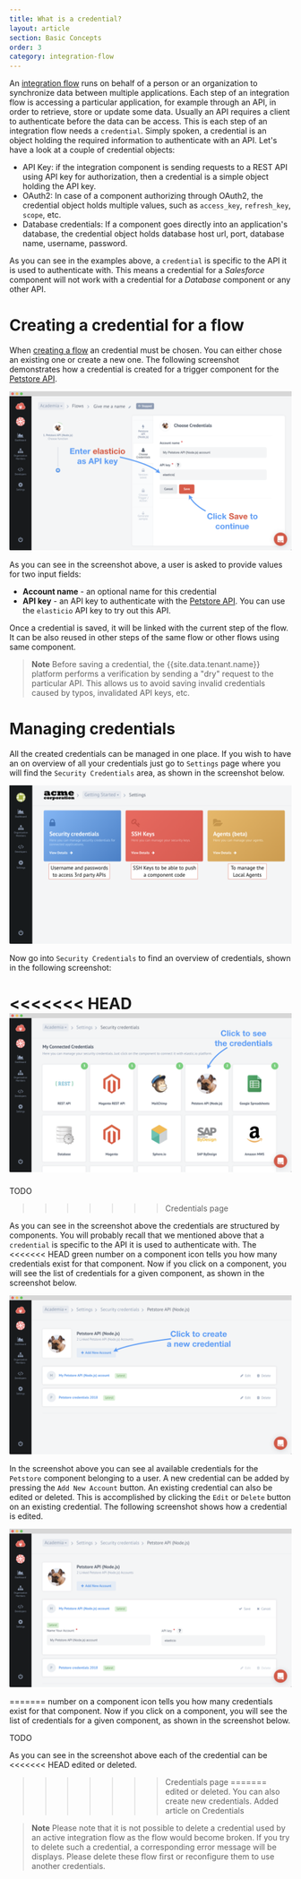 ```yaml
---
title: What is a credential?
layout: article
section: Basic Concepts
order: 3
category: integration-flow
---
```


An [integration flow](integration-flow) runs on behalf of a person or an
organization to synchronize data between multiple applications. Each step
of an integration flow is accessing a particular application, for example
through an API, in order to retrieve, store or update some data. Usually
an API requires a client to authenticate before the data can be access.
This is each step of an integration flow needs a `credential`. Simply
spoken, a credential is an object holding the required information to
authenticate with an API. Let's have a look at a couple of credential
objects:

* API Key: if the integration component is sending requests to a REST API
using API key for authorization, then a credential is a simple object
holding the API key.
* OAuth2: In case of a component authorizing through OAuth2, the credential
object holds multiple values, such as `access_key`, `refresh_key`, `scope`, etc.
* Database credentials: If a component goes directly into an application's
database, the credential object holds database host url, port, database name,
username, password.

As you can see in the examples above, a `credential` is specific to the
API it is used to authenticate with. This means a credential for a
*Salesforce* component will not work with a credential for a *Database*
component or any other API.

# Creating a credential for a flow

When [creating a flow](first-flow) an credential must be chosen. You can
either chose an existing one or create a new one. The following screenshot
demonstrates how a credential is created for a trigger component for the
[Petstore API](https://petstore.elastic.io/docs/).

![Create the credentials to access](/assets/img/getting-started/first-flow/getting-started-flow-003.png "Create the credentials to access")

As you can see in the screenshot above, a user is asked to provide values
for two input fields:
*   **Account name** - an optional name for this credential
*   **API key** - an API key to authenticate with the
[Petstore API](https://petstore.elastic.io/docs/). You can use the
`elasticio` API key to try out this API.

Once a credential is saved, it will be linked with the current step of
the flow. It can be also reused in other steps of the same flow or other
flows using same component.

> **Note** Before saving a credential, the {{site.data.tenant.name}} platform performs a verification by sending a "dry" request to the particular API. This allows us to avoid saving invalid credentials caused by typos, invalidated API keys, etc.

# Managing credentials

All the created credentials can be managed in one place. If you wish to
have an on overview of all your credentials just go to `Settings` page
where you will find the `Security Credentials` area, as shown in the
screenshot below.

![The settings page](/assets/img/getting-started/tour/tour6.png "The settings page")

Now go into `Security Credentials` to find an overview of credentials,
shown in the following screenshot:

<<<<<<< HEAD
![Credentials overview](/assets/img/getting-started/credential/credentials-overview.png "Credentials overview")
=======
TODO
>>>>>>> Credentials page

As you can see in the screenshot above the credentials are structured by
components. You will probably recall that we mentioned above that a
`credential` is specific to the API it is used to authenticate with. The
<<<<<<< HEAD
green number on a component icon tells you how many credentials exist for that
component. Now if you click on a component, you will see the list of
credentials for a given component, as shown in the screenshot below.

![Component credentials](/assets/img/getting-started/credential/credentials-petstore.png "Component credentials")

In the screenshot above you can see al available credentials for the
`Petstore` component belonging to a user. A new credential can be added by
pressing the `Add New Account` button. An existing credential can also be
edited or deleted. This is accomplished by clicking the `Edit` or `Delete`
button on an existing credential. The following screenshot shows how a credential
is edited.

![Editing a credential](/assets/img/getting-started/credential/credentials-edit.png "Editing a credential")

=======
number on a component icon tells you how many credentials exist for that
component. Now if you click on a component, you will see the list of
credentials for a given component, as shown in the screenshot below.

TODO

As you can see in the screenshot above each of the credential can be
<<<<<<< HEAD
edited or deleted.
>>>>>>> Credentials page
=======
edited or deleted. You can also create new credentials.
>>>>>>> Added article on Credentials

> **Note** Please note that it is not possible to delete a credential used by an active integration flow as the flow would become broken. If you try to delete such a credential, a corresponding error message will be displays. Please delete these flow first or reconfigure them to use another credentials.

